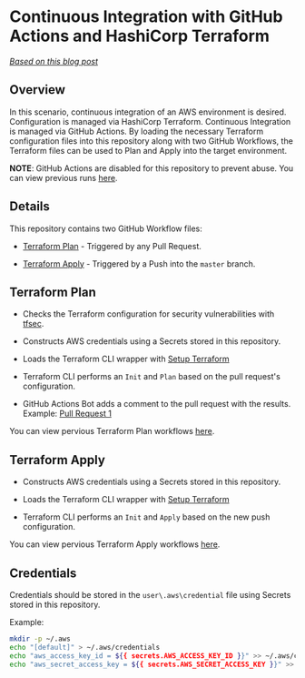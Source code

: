 # Continuous Integration with GitHub Actions and HashiCorp Terraform

_[Based on this blog post](https://wahlnetwork.com/)_

## Overview

In this scenario, continuous integration of an AWS environment is desired. Configuration is managed via HashiCorp Terraform. Continuous Integration is managed via GitHub Actions. By loading the necessary Terraform configuration files into this repository along with two GitHub Workflows, the Terraform files can be used to Plan and Apply into the target environment.

**NOTE**: GitHub Actions are disabled for this repository to prevent abuse. You can view previous runs [here](/actions).

## Details

This repository contains two GitHub Workflow files:

* [Terraform Plan](/.github/workflows/tf-plan.yml) - Triggered by any Pull Request.

* [Terraform Apply](/.github/workflows/tf-apply.yml) - Triggered by a Push into the `master` branch.

## Terraform Plan

* Checks the Terraform configuration for security vulnerabilities with [tfsec](https://github.com/liamg/tfsec).

* Constructs AWS credentials using a Secrets stored in this repository.

* Loads the Terraform CLI wrapper with [Setup Terraform](https://github.com/marketplace/actions/hashicorp-setup-terraform)

* Terraform CLI performs an `Init` and `Plan` based on the pull request's configuration.

* GitHub Actions Bot adds a comment to the pull request with the results. Example: [Pull Request 1](https://github.com/WahlNetwork/github-action-terraform/pull/1)

You can view pervious Terraform Plan workflows [here](https://github.com/WahlNetwork/github-action-terraform/actions?query=workflow%3A%22Terraform+Plan%22).

## Terraform Apply

* Constructs AWS credentials using a Secrets stored in this repository.

* Loads the Terraform CLI wrapper with [Setup Terraform](https://github.com/marketplace/actions/hashicorp-setup-terraform)

* Terraform CLI performs an `Init` and `Apply` based on the new push configuration.

You can view pervious Terraform Apply workflows [here](https://github.com/WahlNetwork/github-action-terraform/actions?query=workflow%3A%22Terraform+Apply%22).

## Credentials

Credentials should be stored in the `user\.aws\credential` file using Secrets stored in this repository.

Example:

```bash
mkdir -p ~/.aws
echo "[default]" > ~/.aws/credentials
echo "aws_access_key_id = ${{ secrets.AWS_ACCESS_KEY_ID }}" >> ~/.aws/credentials
echo "aws_secret_access_key = ${{ secrets.AWS_SECRET_ACCESS_KEY }}" >> ~/.aws/credentials
```
